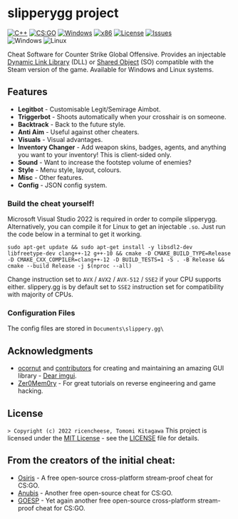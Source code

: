 # slipperygg project 
[![C++](https://img.shields.io/badge/language-C%2B%2B-%23f34b7d.svg?style=plastic)](https://en.wikipedia.org/wiki/C%2B%2B) 
[![CS:GO](https://img.shields.io/badge/game-CS%3AGO-yellow.svg?style=plastic)](https://store.steampowered.com/app/730/CounterStrike_Global_Offensive/) 
[![Windows](https://img.shields.io/badge/platform-Windows-0078d7.svg?style=plastic)](https://en.wikipedia.org/wiki/Microsoft_Windows) 
[![x86](https://img.shields.io/badge/arch-x86-red.svg?style=plastic)](https://en.wikipedia.org/wiki/X86) 
[![License](https://img.shields.io/github/license/ricencheese/slipperygg.svg?style=plastic)](LICENSE)
[![Issues](https://img.shields.io/github/issues/ricencheese/slipperygg.svg?style=plastic)](https://github.com/ricencheese/slipperygg/issues)
<br>![Windows](https://github.com/ricencheese/slipperygg/workflows/Windows/badge.svg?branch=master&event=push)
![Linux](https://github.com/ricencheese/slipperygg/workflows/Linux/badge.svg?branch=master&event=push)

Cheat Software for Counter Strike Global Offensive. Provides an injectable [Dynamic Link Library](https://en.wikipedia.org/wiki/Dynamic-link_library) (DLL) or [Shared Object](https://superuser.com/a/71408) (SO) compatible with the Steam version of the game. Available for Windows and Linux systems.

## Features
*   **Legitbot** - Customisable Legit/Semirage Aimbot.
*   **Triggerbot** - Shoots automatically when your crosshair is on someone.
*   **Backtrack** - Back to the future style.
*   **Anti Aim** - Useful against other cheaters.
*   **Visuals** - Visual advantages.
*   **Inventory Changer** - Add weapon skins, badges, agents, and anything you want to your inventory! This is client-sided only.
*   **Sound** - Want to increase the footstep volume of enemies?
*   **Style** - Menu style, layout, colours.
*   **Misc** - Other features.
*   **Config** - JSON config system.

### Build the cheat yourself!
Microsoft Visual Studio 2022 is required in order to compile slipperygg.
Alternatively, you can compile it for Linux to get an injectable `.so`. Just run the code below in a terminal to get it working.

    sudo apt-get update && sudo apt-get install -y libsdl2-dev libfreetype-dev clang++-12 g++-10 && cmake -D CMAKE_BUILD_TYPE=Release -D CMAKE_CXX_COMPILER=clang++-12 -D BUILD_TESTS=1 -S . -B Release && cmake --build Release -j $(nproc --all)

Change instruction set to `AVX` / `AVX2` / `AVX-512` / `SSE2` if your CPU supports either.
slippery.gg is by default set to `SSE2` instruction set for compatibility with majority of CPUs.

### Configuration Files
The config files are stored in `Documents\slippery.gg\`

## Acknowledgments
*   [ocornut](https://github.com/ocornut) and [contributors](https://github.com/ocornut/imgui/graphs/contributors) for creating and maintaining an amazing GUI library - [Dear imgui](https://github.com/ocornut/imgui).
*   [Zer0Mem0ry](https://github.com/Zer0Mem0ry) - For great tutorials on reverse engineering and game hacking.

## License
`> Copyright (c) 2022 ricencheese, Tomomi Kitagawa` 
This project is licensed under the [MIT License](https://opensource.org/licenses/mit-license.php) - see the [LICENSE](https://github.com/ricencheese/slipperygg/blob/master/LICENSE) file for details.

## From the creators of the initial cheat:
*   [Osiris](https://github.com/danielkrupinski/Osiris) - A free open-source cross-platform stream-proof cheat for CS:GO.
*   [Anubis](https://github.com/danielkrupinski/Anubis) - Another free open-source cheat for CS:GO.
*   [GOESP](https://github.com/danielkrupinski/GOESP) - Yet again another free open-source cross-platform stream-proof cheat for CS:GO.
